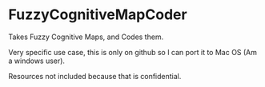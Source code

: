 # FuzzyCognitiveMapCoder

Takes Fuzzy Cognitive Maps, and Codes them.

Very specific use case, this is only on github so I can port it to Mac OS (Am a windows user).

Resources not included because that is confidential.
